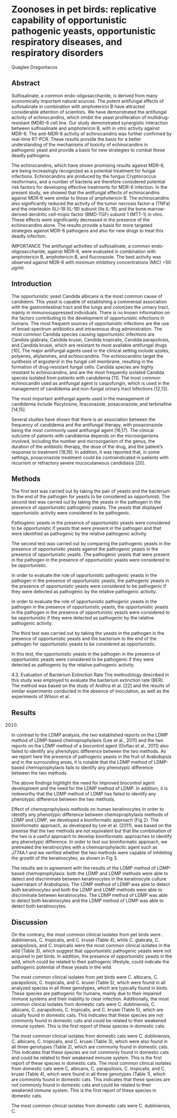 # Zoonoses in pet birds: replicative capability of opportunistic pathogenic yeasts, opportunistic respiratory diseases, and respiratory disorders
Quaglee Dragontacos


## Abstract
Sulfosalinate, a common endo-oligosaccharide, is derived from many economically important natural sources. The potent antifungal effects of sulfosalinate in combination with amphotericin B have attracted considerable attention of scientists. We have demonstrated the antifungal activity of echinocandins, which inhibit the yeast proliferation of multidrug-resistant (MDR)-6 cell line. Our study demonstrated synergistic interaction between sulfosalinate and amphotericin B, with in vitro activity against MDR-6. The anti-MDR-6 activity of echinocandins was further confirmed by real-time RT-PCR. These results provide the basis for a better understanding of the mechanisms of toxicity of echinocandins in pathogenic yeast and provide a basis for new strategies to combat these deadly pathogens.

The echinocandins, which have shown promising results against MDR-6, are being increasingly recognized as a potential treatment for fungal infections. Echinocandins are produced by the fungus Cryptococcus neoformans, and a number of bacteria are therefore considered potential risk factors for developing effective treatments for MDR-6 infection. In the present study, we showed that the antifungal effects of echinocandins against MDR-6 were similar to those of amphotericin B. The echinocandins also significantly reduced the activity of the tumor necrosis factor-a (TNFa) and the interleukin (IL)-1ß (IL-1ß) subunit (Ile IL-1ß) and the bone marrow-derived dendritic cell-tropic factor (BMD-TGF) subunit 1 (MTT-1) in vitro. These effects were significantly decreased in the presence of the echinocandins alone. The results provide a basis for more targeted strategies against MDR-6 pathogens and also for new drugs to treat this deadly infection.

IMPORTANCE The antifungal activities of sulfosalinate, a common endo-oligosaccharide, against MDR-6, were evaluated in combination with amphotericin B, amphotericin B, and fluconazole. The best activity was observed against MDR-6 with minimum inhibitory concentrations (MIC) =50 µg/ml.


## Introduction

The opportunistic yeast Candida albicans is the most common cause of candidemi. This yeast is capable of establishing a commensal association with the gastrointestinal tract and the lungs and colonizes the urinary tract, mainly in immunosuppressed individuals. There is no known information on the factors contributing to the development of opportunistic infections in humans. The most frequent sources of opportunistic infections are the use of broad-spectrum antibiotics and intravenous drug administration. The most common Candida species causing opportunistic infections are Candida glabrata, Candida krusei, Candida tropicalis, Candida parapsilosis, and Candida krusei, which are resistant to most available antifungal drugs [10]. The major antifungal agents used in the clinical setting include azoles, polyenes, allylamines, and echinocandins. The echinocandins target the synthesis of ergosterol in the fungal cell membrane, resulting in the formation of drug-resistant fungal cells. Candida species are highly resistant to echinocandins, and are the most frequently isolated Candida species isolated from patients with candidemia [11]. The most common echinocandin used as antifungal agent is caspofungin, which is used in the management of candidemia and non-fungal urinary tract infections [12,13].

The most important antifungal agents used in the management of candidemia include flucytosine, itraconazole, posaconazole, and terbinafine [14,15].

Several studies have shown that there is an association between the frequency of candidemia and the antifungal therapy, with posaconazole being the most commonly used antifungal agent [16,17]. The clinical outcome of patients with candidemia depends on the microorganisms involved, including the number and microorganism of the genus, the duration of the antibiotic therapy, the dose of the drug, and the patient’s response to treatment [18,19]. In addition, it was reported that, in some settings, posaconazole treatment could be contraindicated in patients with recurrent or refractory severe mucocutaneous candidiasis [20].


## Methods
The first test was carried out by taking the pair of yeasts and the bacterium to the end of the pathogen for yeasts to be considered as opportunisti. The second test was carried out by taking the yeasts in the pathogen in the presence of opportunistic pathogenic yeasts. The yeasts that displayed opportunistic activity were considered to be pathogenic.

Pathogenic yeasts in the presence of opportunistic yeasts were considered to be opportunistic if yeasts that were present in the pathogen and that were identified as pathogenic by the relative pathogenic activity.

The second test was carried out by comparing the pathogenic yeasts in the presence of opportunistic yeasts against the pathogenic yeasts in the presence of opportunistic yeasts. The pathogenic yeasts that were present in the pathogen in the presence of opportunistic yeasts were considered to be opportunistic.

In order to evaluate the role of opportunistic pathogenic yeasts in the pathogen in the presence of opportunistic yeasts, the pathogenic yeasts in the presence of opportunistic yeasts were considered to be pathogenic if they were detected as pathogenic by the relative pathogenic activity.

In order to evaluate the role of opportunistic pathogenic yeasts in the pathogen in the presence of opportunistic yeasts, the opportunistic yeasts in the pathogen in the presence of opportunistic yeasts were considered to be opportunistic if they were detected as pathogenic by the relative pathogenic activity.

The third test was carried out by taking the yeasts in the pathogen in the presence of opportunistic yeasts and the bacterium to the end of the pathogen for opportunistic yeasts to be considered as opportunistic.

In this test, the opportunistic yeasts in the pathogen in the presence of opportunistic yeasts were considered to be pathogenic if they were detected as pathogenic by the relative pathogenic activity.

4.3. Evaluation of Bacterium Extinction Rate
The methodology described in this study was employed to evaluate the bacterium extinction rate (BER). The method was based on the study of Andhra et al. [22] and the results of similar experiments conducted in the absence of inoculation, as well as the experiments of Wilson et al.


## Results
 2010.

In contrast to the LDMP analysis, the two established reports on the LDMP method of LDMP-based chemoprophylaxis (Lee et al., 2011) and the two reports on the LDMP method of a biocontrol agent (Doflau et al., 2011) also failed to identify any phenotypic difference between the two methods. As we report here the presence of pathogenic yeasts in the fruit of Arabidopsis and in the surrounding areas, it is notable that the LDMP method of LDMP-based chemoprophylaxis fails to identify any phenotypic difference between the two methods.

The above findings highlight the need for improved biocontrol agent development and the need for the LDMP method of LDMP. In addition, it is noteworthy that the LDMP method of LDMP has failed to identify any phenotypic difference between the two methods.

Effect of chemoprophylaxis methods on human keratinocytes
In order to identify any phenotypic difference between chemoprophylaxis methods of LDMP and LDMP, we developed a bioinformatic approach (Fig 2). The bioinformatic approach, as developed by Lee et al. (2011), was based on the premise that the two methods are not equivalent but that the combination of the two is a useful approach to develop bioinformatic approaches to identify any phenotypic difference. In order to test our bioinformatic approach, we pretreated the keratinocytes with a chemoprophylactic agent such as J774A.1 and we verified whether the two methods were capable of inhibiting the growth of the keratinocytes, as shown in Fig 3.

The results are in agreement with the results of the LDMP method of LDMP-based chemoprophylaxis: both the LDMP and LDMP methods were able to detect and discriminate between keratinocytes in the keratinocyte culture supernatant of Arabidopsis. The LDMP method of LDMP was able to detect both keratinocytes and both the LDMP and LDMP methods were able to discriminate between keratinocytes. The LDMP method of LDMP was able to detect both keratinocytes and the LDMP method of LDMP was able to detect both keratinocytes.


## Discussion

On the contrary, the most common clinical isolates from pet birds were . dubliniensis, C. tropicalis, and C. krusei (Table 4), while C. glabrata, C. parapsilosis, and C. tropicalis were the most common clinical isolates in the wild (Table 3), which suggest that opportunistic pathogenic yeasts were not acquired in pet birds. In addition, the presence of opportunistic yeasts in the wild, which could be related to their pathogenic lifestyle, could indicate the pathogenic potential of these yeasts in the wild.

The most common clinical isolates from pet birds were C. albicans, C. parapsilosis, C. tropicalis, and C. krusei (Table 5), which were found in all analyzed species in all three genotypes, which are typically found in birds. These species are pathogenic for humans, mainly due to their impaired immune systems and their inability to clear infection. Additionally, the most common clinical isolates from domestic cats were C. dubliniensis, C. albicans, C. parapsilosis, C. tropicalis, and C. krusei (Table 5), which are usually found in domestic cats. This indicates that these species are not commonly found in domestic cats and could be related to their weakened immune system. This is the first report of these species in domestic cats.

The most common clinical isolates from domestic cats were C. dubliniensis, C. albicans, C. tropicalis, and C. krusei (Table 3), which were also found in all three genotypes (Table 2), which are commonly found in domestic cats. This indicates that these species are not commonly found in domestic cats and could be related to their weakened immune system. This is the first report of these species in domestic cats. The most common clinical isolates from domestic cats were C. albicans, C. parapsilosis, C. tropicalis, and C. krusei (Table 4), which were found in all three genotypes (Table 1), which are commonly found in domestic cats. This indicates that these species are not commonly found in domestic cats and could be related to their weakened immune system. This is the first report of these species in domestic cats.

The most common clinical isolates from domestic cats were C. dubliniensis, C.
